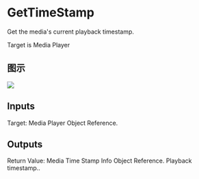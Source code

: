 # GetTimeStamp

Get the media's current playback timestamp.

Target is Media Player

## 图示

![]($-20221218-20005093.png)

## Inputs

Target: Media Player Object Reference.  

## Outputs

Return Value: Media Time Stamp Info Object Reference. Playback timestamp..

